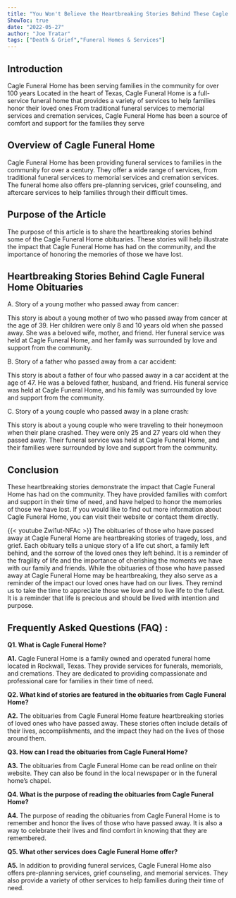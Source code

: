 ```yaml
---
title: "You Won't Believe the Heartbreaking Stories Behind These Cagle Funeral Home Obituaries!"
ShowToc: true 
date: "2022-05-27"
author: "Joe Tratar" 
tags: ["Death & Grief","Funeral Homes & Services"]
---
```

## Introduction

Cagle Funeral Home has been serving families in the community for over 100 years Located in the heart of Texas, Cagle Funeral Home is a full-service funeral home that provides a variety of services to help families honor their loved ones From traditional funeral services to memorial services and cremation services, Cagle Funeral Home has been a source of comfort and support for the families they serve 

## Overview of Cagle Funeral Home

Cagle Funeral Home has been providing funeral services to families in the community for over a century. They offer a wide range of services, from traditional funeral services to memorial services and cremation services. The funeral home also offers pre-planning services, grief counseling, and aftercare services to help families through their difficult times. 

## Purpose of the Article

The purpose of this article is to share the heartbreaking stories behind some of the Cagle Funeral Home obituaries. These stories will help illustrate the impact that Cagle Funeral Home has had on the community, and the importance of honoring the memories of those we have lost. 

## Heartbreaking Stories Behind Cagle Funeral Home Obituaries

A. Story of a young mother who passed away from cancer: 

This story is about a young mother of two who passed away from cancer at the age of 39. Her children were only 8 and 10 years old when she passed away. She was a beloved wife, mother, and friend. Her funeral service was held at Cagle Funeral Home, and her family was surrounded by love and support from the community. 

B. Story of a father who passed away from a car accident: 

This story is about a father of four who passed away in a car accident at the age of 47. He was a beloved father, husband, and friend. His funeral service was held at Cagle Funeral Home, and his family was surrounded by love and support from the community. 

C. Story of a young couple who passed away in a plane crash: 

This story is about a young couple who were traveling to their honeymoon when their plane crashed. They were only 25 and 27 years old when they passed away. Their funeral service was held at Cagle Funeral Home, and their families were surrounded by love and support from the community. 

## Conclusion

These heartbreaking stories demonstrate the impact that Cagle Funeral Home has had on the community. They have provided families with comfort and support in their time of need, and have helped to honor the memories of those we have lost. If you would like to find out more information about Cagle Funeral Home, you can visit their website or contact them directly.

{{< youtube Zwi1ut-NFAc >}} 
The obituaries of those who have passed away at Cagle Funeral Home are heartbreaking stories of tragedy, loss, and grief. Each obituary tells a unique story of a life cut short, a family left behind, and the sorrow of the loved ones they left behind. It is a reminder of the fragility of life and the importance of cherishing the moments we have with our family and friends. While the obituaries of those who have passed away at Cagle Funeral Home may be heartbreaking, they also serve as a reminder of the impact our loved ones have had on our lives. They remind us to take the time to appreciate those we love and to live life to the fullest. It is a reminder that life is precious and should be lived with intention and purpose.

## Frequently Asked Questions (FAQ) :
**Q1. What is Cagle Funeral Home?**

**A1.** Cagle Funeral Home is a family owned and operated funeral home located in Rockwall, Texas. They provide services for funerals, memorials, and cremations. They are dedicated to providing compassionate and professional care for families in their time of need. 

**Q2. What kind of stories are featured in the obituaries from Cagle Funeral Home?**

**A2.** The obituaries from Cagle Funeral Home feature heartbreaking stories of loved ones who have passed away. These stories often include details of their lives, accomplishments, and the impact they had on the lives of those around them. 

**Q3. How can I read the obituaries from Cagle Funeral Home?**

**A3.** The obituaries from Cagle Funeral Home can be read online on their website. They can also be found in the local newspaper or in the funeral home’s chapel. 

**Q4. What is the purpose of reading the obituaries from Cagle Funeral Home?**

**A4.** The purpose of reading the obituaries from Cagle Funeral Home is to remember and honor the lives of those who have passed away. It is also a way to celebrate their lives and find comfort in knowing that they are remembered. 

**Q5. What other services does Cagle Funeral Home offer?**

**A5.** In addition to providing funeral services, Cagle Funeral Home also offers pre-planning services, grief counseling, and memorial services. They also provide a variety of other services to help families during their time of need.



